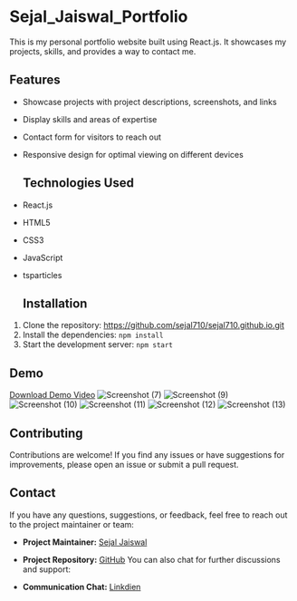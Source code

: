 # Sejal_Jaiswal_Portfolio
This is my personal portfolio website built using React.js. It showcases my projects, skills, and provides a way to contact me.

## Features

- Showcase projects with project descriptions, screenshots, and links
- Display skills and areas of expertise
- Contact form for visitors to reach out
- Responsive design for optimal viewing on different devices

  ## Technologies Used

- React.js
- HTML5
- CSS3
- JavaScript
- tsparticles

  ## Installation

1. Clone the repository: https://github.com/sejal710/sejal710.github.io.git
2. Install the dependencies: ``` npm install ```
3. Start the development server: ``` npm start ```

## Demo
[Download Demo Video](https://drive.google.com/uc?export=download&id=1SwFIafzXVva5vOSj6oiVZf802eg7i5eG)
![Screenshot (7)](https://github.com/sejal710/sejal710.github.io/assets/108399174/a0df4e8c-64b7-4861-bcd7-3b0f262736de)
![Screenshot (9)](https://github.com/sejal710/sejal710.github.io/assets/108399174/0475854d-5757-4d19-9bb4-f9c91f8ab538)
![Screenshot (10)](https://github.com/sejal710/sejal710.github.io/assets/108399174/e091f111-4029-4972-b48a-6f1cbb3f4abb)
![Screenshot (11)](https://github.com/sejal710/sejal710.github.io/assets/108399174/6f67ccdf-e211-4674-bfa1-e09d3c70662e)
![Screenshot (12)](https://github.com/sejal710/sejal710.github.io/assets/108399174/2406de95-5938-4dd2-8c80-d9c7a001108d)
![Screenshot (13)](https://github.com/sejal710/sejal710.github.io/assets/108399174/ae853658-70de-4915-91a4-2df5e0a611da)

## Contributing

Contributions are welcome! If you find any issues or have suggestions for improvements, please open an issue or submit a pull request.


## Contact

If you have any questions, suggestions, or feedback, feel free to reach out to the project maintainer or team:

- **Project Maintainer:** [Sejal Jaiswal](mailto:710sejal@gmail.com)
- **Project Repository:** [GitHub](https://github.com/sejal710/sejal710.github.io)
You can also chat for further discussions and support:

- **Communication Chat:** [Linkdien](https://www.linkedin.com/in/sejal-jaiswal-645b4b217/)
